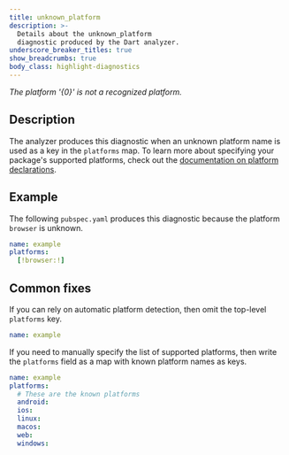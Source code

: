 ```yaml
---
title: unknown_platform
description: >-
  Details about the unknown_platform
  diagnostic produced by the Dart analyzer.
underscore_breaker_titles: true
show_breadcrumbs: true
body_class: highlight-diagnostics
---
```


_The platform '{0}' is not a recognized platform._

## Description

The analyzer produces this diagnostic when an unknown platform name is
used as a key in the `platforms` map.
To learn more about specifying your package's supported platforms,
check out the [documentation on platform declarations](https://dart.dev/tools/pub/pubspec#platforms).

## Example

The following `pubspec.yaml` produces this diagnostic because the platform
`browser` is unknown.

```yaml
name: example
platforms:
  [!browser:!]
```

## Common fixes

If you can rely on automatic platform detection, then omit the
top-level `platforms` key.

```yaml
name: example
```

If you need to manually specify the list of supported platforms, then
write the `platforms` field as a map with known platform names as keys.

```yaml
name: example
platforms:
  # These are the known platforms
  android:
  ios:
  linux:
  macos:
  web:
  windows:
```

